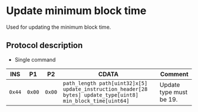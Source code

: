 # Update minimum block time

Used for updating the minimum block time.

## Protocol description

* Single command

INS | P1 | P2 | CDATA | Comment |
|----|--------|-----|-------------|----|
| `0x44` | `0x00` | `0x00` | `path_length path[uint32]x[5] update_instruction_header[28 bytes] update_type[uint8] min_block_time[uint64]` | Update type must be 19.
